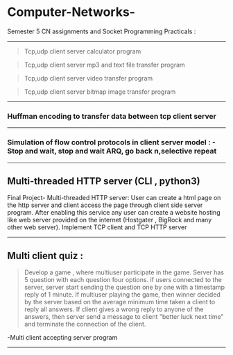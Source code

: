 # Computer-Networks-

Semester 5 CN assignments and
Socket Programming Practicals :

----------------------------------------------------------------------------------------------
>Tcp,udp client server calculator program

>Tcp,udp client server mp3 and text file transfer program

>Tcp,udp client server video transfer program

>Tcp,udp client server bitmap image transfer program

--------------------------------------------------------------------------------------------------
### Huffman encoding to transfer data between tcp client server
------------------------------------------------------------------------------------------------------------
### Simulation of flow control protocols in client server model : -Stop and wait, stop and wait ARQ, go back n,selective repeat 
----------------------------------------------------------------------------------------------------------------

## Multi-threaded HTTP server   (CLI , python3)
Final Project- Multi-threaded HTTP server: User can create a html page on the http server and client access the page through client side server program. After enabling this service any user can create a website hosting like web server provided on the internet (Hostgater , BigRock and many other web server). Implement TCP client and TCP HTTP server

-------------------------------------------------------------------------------------------------------------------
## Multi client quiz : 
>Develop a game , where multiuser participate in the game. Server has 5 question with each question four options. if users connected to the server, server start sending the question one by one with a timestamp reply of 1 minute. If multiuser playing the game, then winner decided by the server based on the average minimum time taken a client to reply all answers. If  client gives a wrong reply to anyone of the answers, then server send a message to client "better luck next time" and terminate the connection of the client.

-Multi client accepting server program

---------------------------------------------------------------------------------------------------------

